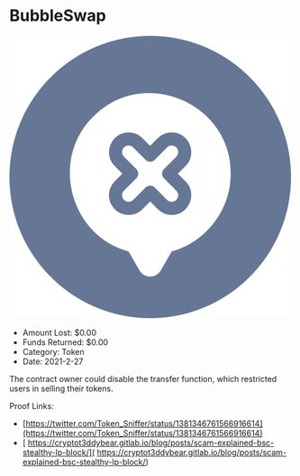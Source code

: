 # BubbleSwap
![BubbleSwap](/rektimages/BubbleSwap.png)
- Amount Lost: $0.00
- Funds Returned: $0.00
- Category: Token
- Date: 2021-2-27

The contract owner could disable the transfer function, which restricted users in selling their tokens.


Proof Links:
- [https://twitter.com/Token_Sniffer/status/1381346761566916614](https://twitter.com/Token_Sniffer/status/1381346761566916614)
- [ https://cryptot3ddybear.gitlab.io/blog/posts/scam-explained-bsc-stealthy-lp-block/]( https://cryptot3ddybear.gitlab.io/blog/posts/scam-explained-bsc-stealthy-lp-block/)



